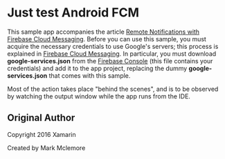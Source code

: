 Just test Android FCM
================================

This sample app accompanies the article
[Remote Notifications with Firebase Cloud Messaging](http://developer.xamarin.com/guides/android/application_fundamentals/notifications/remote-notifications-with-fcm/).
Before you can use this sample, you must acquire the necessary
credentials to use Google's servers; this process is explained in
[Firebase Cloud Messaging](http://developer.xamarin.com/guides/android/application_fundamentals/notifications/firebase-cloud-messaging).
In particular, you must download **google-services.json** from the
[Firebase Console](https://console.firebase.google.com/) (this file
contains your credentials) and add it to the app project, replacing the
dummy **google-services.json** that comes with this sample.

Most of the action takes place "behind the scenes", and is to be
observed by watching the output window while the app runs from
the IDE.


Original Author
------

Copyright 2016 Xamarin

Created by Mark Mclemore
